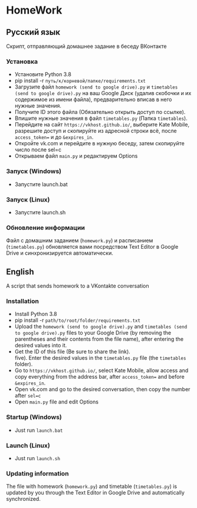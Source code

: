 # HomeWork

## Русский язык
Скрипт, отправляющий домашнее задание в беседу ВКонтакте

### Установка
* Установите Python 3.8  
* pip install -r `путь/к/корневой/папке/requirements.txt`  
* Загрузите файл `homework (send to google drive).py` и `timetables (send to google drive).py` на ваш Google Диск (удалив скобочки и их содержимое из имени файла), предварительно вписав в него нужные значения.  
* Получите ID этого файла (Обязательно открыть доступ по ссылке).  
* Впишите нужные значения в файл `timetables.py` (Папка `timetables`).  
* Перейдите на сайт `https://vkhost.github.io/`, выберите Kate Mobile, разрешите доступ и скопируйте из адресной строки всё, после `access_token=` и до `&expires_in`.  
* Откройте vk.com и перейдите в нужную беседу, затем скопируйте число после sel=c  
* Открываем файл `main.py` и редактируем Options  

### Запуск (Windows)
* Запустите launch.bat

### Запуск (Linux)
* Запустите launch.sh

### Обновление информации
Файл с домашним заданием (`homework.py`) и расписанием (`timetables.py`) обновляется вами посредством Text Editor в Google Drive и синхронизируется автоматически.

## English
A script that sends homework to a VKontakte conversation

### Installation
* Install Python 3.8  
* pip install -r `path/to/root/folder/requirements.txt`  
* Upload the `homework (send to google drive).py` and `timetables (send to google drive).py` files to your Google Drive (by removing the parentheses and their contents from the file name), after entering the desired values into it.  
* Get the ID of this file (Be sure to share the link).  
five). Enter the desired values in the `timetables.py` file (the `timetables` folder).  
* Go to `https://vkhost.github.io/`, select Kate Mobile, allow access and copy everything from the address bar, after `access_token=` and before `&expires_in`.  
* Open vk.com and go to the desired conversation, then copy the number after `sel=c`  
* Open `main.py` file and edit Options  

### Startup (Windows)
* Just run `launch.bat`

### Launch (Linux)
* Just run `launch.sh`

### Updating information
The file with homework (`homework.py`) and timetable (`timetables.py`) is updated by you through the Text Editor in Google Drive and automatically synchronized.
